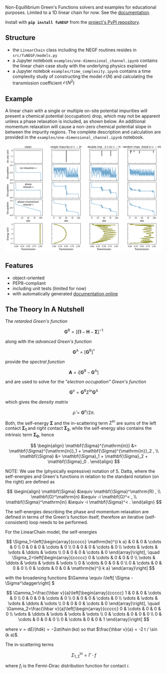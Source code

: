 Non-Equillibrium Green's Functions solvers and examples for educational purposes. Limited to a 1D linear chain for now.
See the [documentation](https://liborsold.github.io/fuNEGF/).

Install with **```pip install fuNEGF```** from the [project's PyPI repository](https://pypi.org/project/fuNEGF/).

## Structure
* the ```LinearChain``` class including the NEGF routines resides in ```src/fuNEGF/models.py```
* a Jupyter notebook ```examples/one-dimensional_channel.ipynb``` contains the linear chain case study with the underlying physics explained
* a Jupyter notebok ```examples/time_complexity.ipynb``` contains a time complexity study of constructing the model $\mathcal{O}(N)$ and calculating the transmission coefficient $\mathcal{O}(N^2)$

## Example
A linear chain with a single or multiple on-site potential impurities will present a chemical potential (occupation) drop, which may not be apparent unless a phase relaxation is included, as shown below.
An additional momentum relaxation will cause a non-zero chemical potential slope in between the impurity regions.
The complete description and calculation are provided in the ```examples/one-dimensional_channel.ipynb``` notebook.

![example](./example.png)

## Features
* object-oriented
* PEP8-compliant
* including unit tests (limited for now)
* with automatically generated [documentation online](https://liborsold.github.io/fuNEGF/)


## The Theory In A Nutshell
The *retarded Green's function*

$$
\mathbf{G}^{\mathrm{R}}=[E \mathbf{I}-\mathbf{H}-\mathbf{\Sigma}]^{-1}
$$

along with the *advanced Green's function*

$$
    \mathbf{G}^{\mathrm{A}} = \left[ \mathbf{G}^{\mathrm{R}} \right]^\dagger
$$

provide the *spectral function*

$$
\mathbf{A}=i\left[\mathbf{G}^{\mathrm{R}}-\mathbf{G}^{\mathrm{A}}\right]
$$

and are used to solve for the *"electron occupation" Green's function*

$$
\mathbf{G}^{\mathrm{n}}=\mathbf{G}^{\mathrm{R}} \Sigma^{\mathrm{in}} \mathbf{G}^{\mathrm{A}}
$$

which gives the *density matrix* 

$$
    \hat{\rho} = \mathbf{G}^{\mathrm{n}} / 2\pi .
$$


Both, the self-energy $\mathbf{\Sigma}$ and the in-scattering term $\Sigma^{\mathrm{in}}$ are sums of the left contact $\mathbf{\Sigma_1}$ and right contact $\mathbf{\Sigma_2}$, while the self-energy also contains the intrinsic term $\mathbf{\Sigma_0}$, hence

$$ \begin{align}
        \mathbf{\Sigma}^{\mathrm{in}} &= \mathbf{\Sigma}^{\mathrm{in}}_1 + \mathbf{\Sigma}^{\mathrm{in}}_2 , \\
        \mathbf{\Sigma} &= \mathbf{\Sigma}_1 + \mathbf{\Sigma}_2 + \mathbf{\Sigma}_0 .
   \end{align}        
$$

NOTE: We use the (physically expressive) notation of S. Datta, where the self-energies and Green's functions in relation to the standard notation (on the right) are defined as  

$$
\begin{align}
    \mathbf{\Sigma} &\equiv \mathbf{\Sigma}^\mathrm{R} , \\
    \mathbf{G}^\mathrm{n} &\equiv -i \mathbf{G}^< , \\
    \mathbf{\Sigma}^\mathrm{in} &\equiv -i \mathbf{\Sigma}^< .
\end{align}
$$

The self-energies describing the phase and momentum relaxation are defined in terms of the Green's function itself, therefore an iterative (self-consistent) loop needs to be performed.

For the LinearChain model, the self-energies

$$
\Sigma_1=\left[\begin{array}{ccccc}
\mathrm{te}^{i k a} & 0 & 0 & \cdots & 0 \\
0 & 0 & 0 & \cdots & 0 \\
0 & 0 & 0 & \cdots & 0 \\
\vdots & \vdots & \vdots & \ddots & \vdots \\
0 & 0 & 0 & \cdots & 0
\end{array}\right], \quad \Sigma_2=\left[\begin{array}{ccccc}
0 & \cdots & 0 & 0 & 0 \\
\vdots & \ddots & \vdots & \vdots & \vdots \\
0 & \cdots & 0 & 0 & 0 \\
0 & \cdots & 0 & 0 & 0 \\
0 & \cdots & 0 & 0 & \mathrm{te}^{i k a}
\end{array}\right]
$$

with the broadening functions $\Gamma \equiv i\left[ \Sigma - \Sigma^\dagger\right] $ 

$$
\Gamma_1=\frac{\hbar v}{a}\left[\begin{array}{ccccc}
1 & 0 & 0 & \cdots & 0 \\
0 & 0 & 0 & \cdots & 0 \\
0 & 0 & 0 & \cdots & 0 \\
\vdots & \vdots & \vdots & \ddots & \vdots \\
0 & 0 & 0 & \cdots & 0
\end{array}\right], \quad \Gamma_2=\frac{\hbar v}{a}\left[\begin{array}{ccccc}
0 & \cdots & 0 & 0 & 0 \\
\vdots & \ddots & \vdots & \vdots & \vdots \\
0 & \cdots & 0 & 0 & 0 \\
0 & \cdots & 0 & 0 & 0 \\
0 & \cdots & 0 & 0 & 1
\end{array}\right]
$$

where $v=\mathrm{d} E /(\hbar \mathrm{d} k) = -2 a t / \hbar \sin (k a)$ so that $\frac{\hbar v}{a} = -2 t / \sin (k a)$.

The in-scattering terms

$$
\Sigma^\mathrm{in}_{1,2} = \Gamma \cdot f
$$

 where $f_i$ is the Fermi-Dirac distribution function for contact $i$.
